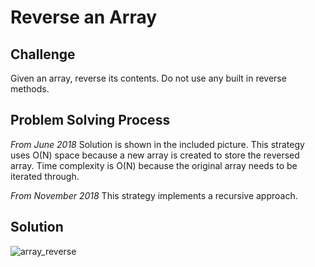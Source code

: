 # Reverse an Array

## Challenge
Given an array, reverse its contents.  Do not use any built in reverse methods.

## Problem Solving Process
_From June 2018_ Solution is shown in the included picture.  This 
strategy uses O(N) space because a new array is created to store 
the reversed array.  Time complexity is O(N) because the original 
array needs to be iterated through.

_From November 2018_ This strategy implements a recursive approach.


## Solution
![array_reverse](https://github.com/jcqnly/data-structures-and-algorithms/blob/master/assets/reverseAnArray.png)
